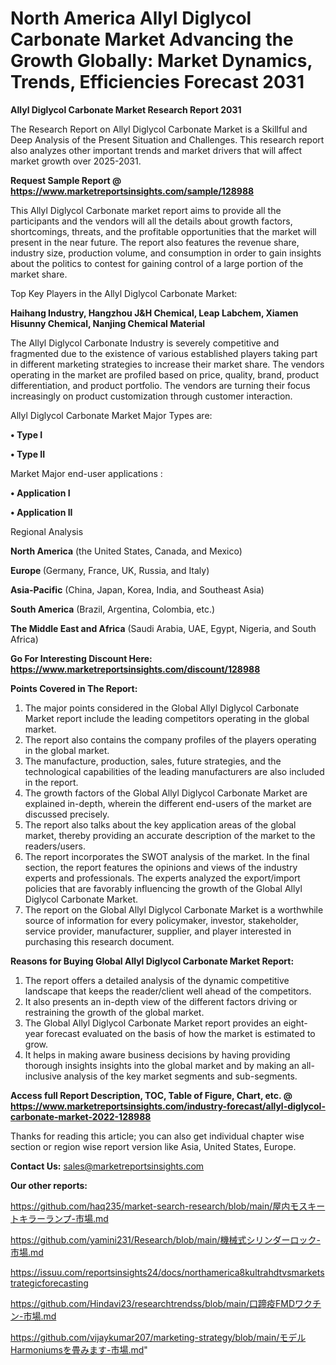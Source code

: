 # North America Allyl Diglycol Carbonate Market Advancing the Growth Globally: Market Dynamics, Trends, Efficiencies Forecast 2031

<strong>Allyl Diglycol Carbonate Market Research Report 2031</strong>

The Research Report on Allyl Diglycol Carbonate Market is a Skillful and Deep Analysis of the Present Situation and Challenges. This research report also analyzes other important trends and market drivers that will affect market growth over 2025-2031.

<strong>Request Sample Report @ <a href=https://www.marketreportsinsights.com/sample/128988>https://www.marketreportsinsights.com/sample/128988</a></strong>

This Allyl Diglycol Carbonate market report aims to provide all the participants and the vendors will all the details about growth factors, shortcomings, threats, and the profitable opportunities that the market will present in the near future. The report also features the revenue share, industry size, production volume, and consumption in order to gain insights about the politics to contest for gaining control of a large portion of the market share.

Top Key Players in the Allyl Diglycol Carbonate Market:

<strong>Haihang Industry, Hangzhou J&H Chemical, Leap Labchem, Xiamen Hisunny Chemical, Nanjing Chemical Material</strong>

The Allyl Diglycol Carbonate Industry is severely competitive and fragmented due to the existence of various established players taking part in different marketing strategies to increase their market share. The vendors operating in the market are profiled based on price, quality, brand, product differentiation, and product portfolio. The vendors are turning their focus increasingly on product customization through customer interaction.

Allyl Diglycol Carbonate Market Major Types are:

<strong>• Type I

• Type II</strong>

Market Major end-user applications :

<strong>• Application I

• Application II</strong>

Regional Analysis

</u><strong><b>North America</b></strong> (the United States, Canada, and Mexico)

<strong><b>Europe </b></strong>(Germany, France, UK, Russia, and Italy)

<strong><b>Asia-Pacific</b></strong> (China, Japan, Korea, India, and Southeast Asia)

<strong><b>South America</b></strong> (Brazil, Argentina, Colombia, etc.)

<strong><b>The Middle East and Africa</b></strong> (Saudi Arabia, UAE, Egypt, Nigeria, and South Africa)

<strong>Go For Interesting Discount Here: <a href=https://www.marketreportsinsights.com/discount/128988>https://www.marketreportsinsights.com/discount/128988</a></strong>

<strong>Points Covered in The Report:</strong>
<ol>
  <li>The major points considered in the Global Allyl Diglycol Carbonate Market report include the leading competitors operating in the global market.</li>
  <li>The report also contains the company profiles of the players operating in the global market.</li>
  <li>The manufacture, production, sales, future strategies, and the technological capabilities of the leading manufacturers are also included in the report.</li>
  <li>The growth factors of the Global Allyl Diglycol Carbonate Market are explained in-depth, wherein the different end-users of the market are discussed precisely.</li>
  <li>The report also talks about the key application areas of the global market, thereby providing an accurate description of the market to the readers/users.</li>
  <li>The report incorporates the SWOT analysis of the market. In the final section, the report features the opinions and views of the industry experts and professionals. The experts analyzed the export/import policies that are favorably influencing the growth of the Global Allyl Diglycol Carbonate Market.</li>
  <li>The report on the Global Allyl Diglycol Carbonate Market is a worthwhile source of information for every policymaker, investor, stakeholder, service provider, manufacturer, supplier, and player interested in purchasing this research document.</li>
</ol>
<strong>Reasons for Buying Global Allyl Diglycol Carbonate Market Report:</strong>

<ol>
  <li>The report offers a detailed analysis of the dynamic competitive landscape that keeps the reader/client well ahead of the competitors.</li>
  <li>It also presents an in-depth view of the different factors driving or restraining the growth of the global market.</li>
  <li>The Global Allyl Diglycol Carbonate Market report provides an eight-year forecast evaluated on the basis of how the market is estimated to grow.</li>
  <li>It helps in making aware business decisions by having providing thorough insights insights into the global market and by making an all-inclusive analysis of the key market segments and sub-segments.</li>
</ol>
<strong>Access full Report Description, TOC, Table of Figure, Chart, etc. @ <a href=https://www.marketreportsinsights.com/industry-forecast/allyl-diglycol-carbonate-market-2022-128988>https://www.marketreportsinsights.com/industry-forecast/allyl-diglycol-carbonate-market-2022-128988</a></strong>


Thanks for reading this article; you can also get individual chapter wise section or region wise report version like Asia, United States, Europe.

<strong>Contact Us:</strong>
sales@marketreportsinsights.com

<strong>Our other reports:</strong>

<a href=https://github.com/haq235/market-search-research/blob/main/屋内モスキートキラーランプ-市場.md>https://github.com/haq235/market-search-research/blob/main/屋内モスキートキラーランプ-市場.md</a>

<a href=https://github.com/yamini231/Research/blob/main/機械式シリンダーロック-市場.md>https://github.com/yamini231/Research/blob/main/機械式シリンダーロック-市場.md</a>

<a href=https://issuu.com/reportsinsights24/docs/northamerica8kultrahdtvsmarketstrategicforecasting>https://issuu.com/reportsinsights24/docs/northamerica8kultrahdtvsmarketstrategicforecasting</a>

<a href=https://github.com/Hindavi23/researchtrendss/blob/main/口蹄疫FMDワクチン-市場.md>https://github.com/Hindavi23/researchtrendss/blob/main/口蹄疫FMDワクチン-市場.md</a>

<a href=https://github.com/vijaykumar207/marketing-strategy/blob/main/モデルHarmoniumsを畳みます-市場.md>https://github.com/vijaykumar207/marketing-strategy/blob/main/モデルHarmoniumsを畳みます-市場.md</a>"
